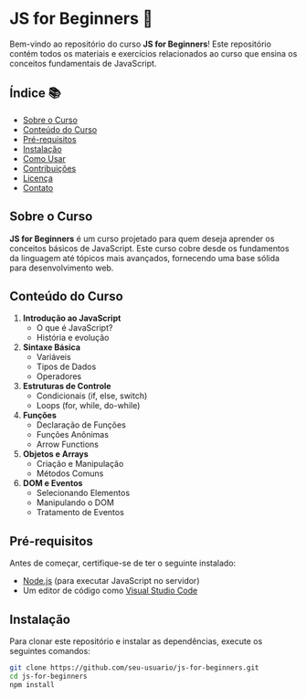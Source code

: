 # JS for Beginners 📝

Bem-vindo ao repositório do curso **JS for Beginners**! Este repositório contém todos os materiais e exercícios relacionados ao curso que ensina os conceitos fundamentais de JavaScript.

## Índice 📚

- [Sobre o Curso](#sobre-o-curso)
- [Conteúdo do Curso](#conteúdo-do-curso)
- [Pré-requisitos](#pré-requisitos)
- [Instalação](#instalação)
- [Como Usar](#como-usar)
- [Contribuições](#contribuições)
- [Licença](#licença)
- [Contato](#contato)

## Sobre o Curso

**JS for Beginners** é um curso projetado para quem deseja aprender os conceitos básicos de JavaScript. Este curso cobre desde os fundamentos da linguagem até tópicos mais avançados, fornecendo uma base sólida para desenvolvimento web.

## Conteúdo do Curso

1. **Introdução ao JavaScript**
    - O que é JavaScript?
    - História e evolução
2. **Sintaxe Básica**
    - Variáveis
    - Tipos de Dados
    - Operadores
3. **Estruturas de Controle**
    - Condicionais (if, else, switch)
    - Loops (for, while, do-while)
4. **Funções**
    - Declaração de Funções
    - Funções Anônimas
    - Arrow Functions
5. **Objetos e Arrays**
    - Criação e Manipulação
    - Métodos Comuns
6. **DOM e Eventos**
    - Selecionando Elementos
    - Manipulando o DOM
    - Tratamento de Eventos

## Pré-requisitos

Antes de começar, certifique-se de ter o seguinte instalado:

- [Node.js](https://nodejs.org/) (para executar JavaScript no servidor)
- Um editor de código como [Visual Studio Code](https://code.visualstudio.com/)

## Instalação

Para clonar este repositório e instalar as dependências, execute os seguintes comandos:

```bash
git clone https://github.com/seu-usuario/js-for-beginners.git
cd js-for-beginners
npm install
